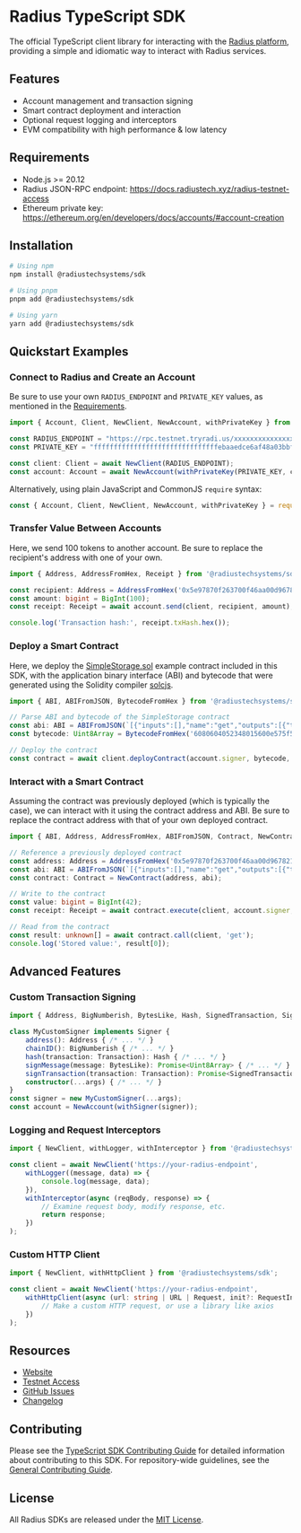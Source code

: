 # Radius TypeScript SDK

The official TypeScript client library for interacting with the [Radius platform](https://radiustech.xyz/), providing
a simple and idiomatic way to interact with Radius services.

## Features

- Account management and transaction signing
- Smart contract deployment and interaction
- Optional request logging and interceptors
- EVM compatibility with high performance & low latency

## Requirements

- Node.js >= 20.12
- Radius JSON-RPC endpoint: https://docs.radiustech.xyz/radius-testnet-access
- Ethereum private key: https://ethereum.org/en/developers/docs/accounts/#account-creation

## Installation

```bash
# Using npm
npm install @radiustechsystems/sdk

# Using pnpm
pnpm add @radiustechsystems/sdk

# Using yarn
yarn add @radiustechsystems/sdk
```

## Quickstart Examples

### Connect to Radius and Create an Account

Be sure to use your own `RADIUS_ENDPOINT` and `PRIVATE_KEY` values, as mentioned in the [Requirements](#requirements).

```typescript
import { Account, Client, NewClient, NewAccount, withPrivateKey } from '@radiustechsystems/sdk';

const RADIUS_ENDPOINT = "https://rpc.testnet.tryradi.us/xxxxxxxxxxxxxxxxxxxxxxxxxxxxxxxxxxxxxxxxxxxxxxxx";
const PRIVATE_KEY = "fffffffffffffffffffffffffffffffebaaedce6af48a03bbfd25e8cd036415f";

const client: Client = await NewClient(RADIUS_ENDPOINT);
const account: Account = await NewAccount(withPrivateKey(PRIVATE_KEY, client));
```

Alternatively, using plain JavaScript and CommonJS `require` syntax:

```javascript
const { Account, Client, NewClient, NewAccount, withPrivateKey } = require('@radiustechsystems/sdk');
```

### Transfer Value Between Accounts

Here, we send 100 tokens to another account. Be sure to replace the recipient's address with one of your own.

```typescript
import { Address, AddressFromHex, Receipt } from '@radiustechsystems/sdk';

const recipient: Address = AddressFromHex('0x5e97870f263700f46aa00d967821199b9bc5a120'); // Recipient's address
const amount: bigint = BigInt(100);
const receipt: Receipt = await account.send(client, recipient, amount);

console.log('Transaction hash:', receipt.txHash.hex());
```

### Deploy a Smart Contract

Here, we deploy the [SimpleStorage.sol](https://github.com/radiustechsystems/sdk/tree/main/contracts/solidity)
example contract included in this SDK, with the application binary interface (ABI) and bytecode that were generated
using the Solidity compiler [solcjs](https://docs.soliditylang.org/en/latest/installing-solidity.html#npm-node-js).

```typescript
import { ABI, ABIFromJSON, BytecodeFromHex } from '@radiustechsystems/sdk';

// Parse ABI and bytecode of the SimpleStorage contract
const abi: ABI = ABIFromJSON(`[{"inputs":[],"name":"get","outputs":[{"type":"uint256"}],"type":"function"},{"inputs":[{"type":"uint256"}],"name":"set","type":"function"}]`);
const bytecode: Uint8Array = BytecodeFromHex('6080604052348015600e575f5ffd5b5060a580601a5f395ff3fe6080604052348015600e575f5ffd5b50600436106030575f3560e01c806360fe47b11460345780636d4ce63c146045575b5f5ffd5b6043603f3660046059565b5f55565b005b5f5460405190815260200160405180910390f35b5f602082840312156068575f5ffd5b503591905056fea26469706673582212207655d86666fa8aa75666db8416e0f5db680914358a57e84aa369d9250218247f64736f6c634300081c0033');

// Deploy the contract
const contract = await client.deployContract(account.signer, bytecode, abi);
```

### Interact with a Smart Contract

Assuming the contract was previously deployed (which is typically the case), we can interact with it using the contract
address and ABI. Be sure to replace the contract address with that of your own deployed contract.

```typescript
import { ABI, Address, AddressFromHex, ABIFromJSON, Contract, NewContract, Receipt } from '@radiustechsystems/sdk';

// Reference a previously deployed contract
const address: Address = AddressFromHex('0x5e97870f263700f46aa00d967821199b9bc5a120'); // Contract address
const abi: ABI = ABIFromJSON(`[{"inputs":[],"name":"get","outputs":[{"type":"uint256"}],"type":"function"},{"inputs":[{"type":"uint256"}],"name":"set","type":"function"}]`);
const contract: Contract = NewContract(address, abi);

// Write to the contract
const value: bigint = BigInt(42);
const receipt: Receipt = await contract.execute(client, account.signer, 'set', value);

// Read from the contract
const result: unknown[] = await contract.call(client, 'get');
console.log('Stored value:', result[0]);
```

## Advanced Features

### Custom Transaction Signing

```typescript
import { Address, BigNumberish, BytesLike, Hash, SignedTransaction, Signer, Transaction } from '@radiustechsystems/sdk';

class MyCustomSigner implements Signer {
    address(): Address { /* ... */ }
    chainID(): BigNumberish { /* ... */ }
    hash(transaction: Transaction): Hash { /* ... */ }
    signMessage(message: BytesLike): Promise<Uint8Array> { /* ... */ }
    signTransaction(transaction: Transaction): Promise<SignedTransaction> { /* ... */ }
    constructor(...args) { /* ... */ }
}
const signer = new MyCustomSigner(...args);
const account = NewAccount(withSigner(signer));
```

### Logging and Request Interceptors

```typescript
import { NewClient, withLogger, withInterceptor } from '@radiustechsystems/sdk';

const client = await NewClient('https://your-radius-endpoint',
    withLogger((message, data) => {
        console.log(message, data);
    }),
    withInterceptor(async (reqBody, response) => {
        // Examine request body, modify response, etc.
        return response;
    })
);
```

### Custom HTTP Client

```typescript
import { NewClient, withHttpClient } from '@radiustechsystems/sdk';

const client = await NewClient('https://your-radius-endpoint',
    withHttpClient(async (url: string | URL | Request, init?: RequestInit | undefined): Promise<Response> => {
        // Make a custom HTTP request, or use a library like axios
    })
);
```

## Resources

- [Website](https://radiustech.xyz/)
- [Testnet Access](https://docs.radiustech.xyz/radius-testnet-access) 
- [GitHub Issues](https://github.com/radiustechsystems/sdks/issues)
- [Changelog](CHANGELOG.md)

## Contributing

Please see the [TypeScript SDK Contributing Guide](CONTRIBUTING.md) for detailed information about contributing to this
SDK. For repository-wide guidelines, see the [General Contributing Guide](../CONTRIBUTING.md).

## License

All Radius SDKs are released under the [MIT License](../LICENSE).
